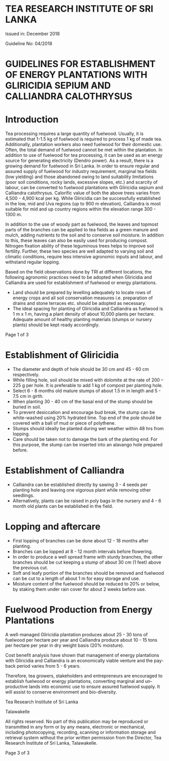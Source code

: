 # TEA RESEARCH INSTITUTE OF SRI LANKA

Issued in: December 2018

Guideline No: 04/2018

# GUIDELINES FOR ESTABLISHMENT OF ENERGY PLANTATIONS WITH GLIRICIDIA SEPIUM AND CALLIANDRA CALOTHRYSUS

# Introduction

Tea processing requires a large quantity of fuelwood. Usually, it is estimated that 1-1.5 kg of fuelwood is required to process 1 kg of made tea. Additionally, plantation workers also need fuelwood for their domestic use. Often, the total demand of fuelwood cannot be met within the plantation. In addition to use of fuelwood for tea processing, it can be used as an energy source for generating electricity (Dendro power). As a result, there is a growing demand for fuelwood in Sri Lanka. In order to ensure regular and assured supply of fuelwood for industry requirement, marginal tea fields (low yielding) and those abandoned owing to land suitability limitations (poor soil conditions, rocky lands, excessive slopes, etc.) and scarcity of labour, can be converted to fuelwood plantations with Gliricidia sepium and Calliandra calothrysus. Calorific value of both the above trees varies from 4,500 - 4,900 kcal per kg. While Gliricidia can be successfully established in the low, mid and Uva regions (up to 900 m elevation), Calliandra is most suitable for mid and up country regions within the elevation range 300 - 1300 m.

In addition to the use of woody part as fuelwood, the leaves and topmost parts of the branches can be applied to tea fields as a green manure and mulch, adding nutrients to the soil and to conserve soil moisture. In addition to this, these leaves can also be easily used for producing compost. Nitrogen fixation ability of these leguminous trees helps to improve soil fertility. Further, these two species are well adapted to varying soil and climatic conditions, require less intensive agronomic inputs and labour, and withstand regular lopping.

Based on the field observations done by TRI at different locations, the following agronomic practices need to be adopted when Gliricidia and Calliandra are used for establishment of fuelwood or energy plantations.

- Land should be prepared by levelling adequately to locate rows of energy crops and all soil conservation measures i.e. preparation of drains and stone terraces etc. should be adopted as necessary.
- The ideal spacing for planting of Gliricidia and Calliandra as fuelwood is 1 m x 1 m, having a plant density of about 10,000 plants per hectare. Adequate amount of healthy planting materials (stumps or nursery plants) should be kept ready accordingly.

Page 1 of 3
# Establishment of Gliricidia

- The diameter and depth of hole should be 30 cm and 45 - 60 cm respectively.
- While filling hole, soil should be mixed with dolomite at the rate of 200 – 225 g per hole. It is preferable to add 1 kg of compost per planting hole.
- Select 6 - 8 months old mature stumps of about 1.5 m in length and 5 - 7.5 cm in girth.
- When planting 30 - 40 cm of the basal end of the stump should be buried in soil.
- To prevent desiccation and encourage bud break, the stump can be white-washed using 20% hydrated lime. Top end of the pole should be covered with a ball of mud or piece of polythene.
- Stumps should ideally be planted during wet weather within 48 hrs from lopping.
- Care should be taken not to damage the bark of the planting end. For this purpose, the stump can be inserted into an alavango hole prepared before.

# Establishment of Calliandra

- Calliandra can be established directly by sawing 3 - 4 seeds per planting hole and leaving one vigorous plant while removing other seedlings.
- Alternatively, plants can be raised in poly bags in the nursery and 4 - 6 month old plants can be established in the field.

# Lopping and aftercare

- First lopping of branches can be done about 12 - 18 months after planting.
- Branches can be lopped at 8 - 12 month intervals before flowering.
- In order to produce a well spread frame with sturdy branches, the other branches should be cut keeping a stump of about 30 cm (1 feet) above the previous cut.
- Soft and leafy portion of the branches should be removed and fuelwood can be cut to a length of about 1 m for easy storage and use.
- Moisture content of the fuelwood should be reduced to 20% or below, by staking them under rain cover for about 2 weeks before use.
# Fuelwood Production from Energy Plantations

A well-managed Gliricidia plantation produces about 25 - 30 tons of fuelwood per hectare per year and Calliandra produce about 10 - 15 tons per hectare per year in dry weight basis (20% moisture).

Cost benefit analysis have shown that management of energy plantations with Gliricidia and Calliandra is an economically viable venture and the pay-back period varies from 5 - 6 years.

Therefore, tea growers, stakeholders and entrepreneurs are encouraged to establish fuelwood or energy plantations, converting marginal and un-productive lands into economic use to ensure assured fuelwood supply. It will assist to conserve environment and bio-diversity.

Tea Research Institute of Sri Lanka

Talawakelle


All rights reserved. No part of this publication may be reproduced or transmitted in any form or by any means, electronic or mechanical, including photocopying, recording, scanning or information storage and retrieval system without the prior written permission from the Director, Tea Research Institute of Sri Lanka, Talawakelle.

Page 3 of 3